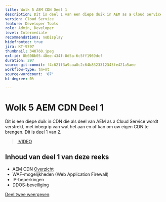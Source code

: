 ```yaml
---
title: Wolk 5 AEM CDN Deel 1
description: Dit is deel 1 van een diepe duik in AEM as a Cloud Service CDN.
version: Cloud Service
feature: Developer Tools
role: Admin, Developer
level: Intermediate
recommendations: noDisplay
hidefromtoc: true
jira: KT-9797
thumbnail: 340760.jpeg
exl-id: 8b608b05-48ee-434f-8d5a-6c5ff1969dcf
duration: 297
source-git-commit: f4c621f3a9caa8c2c64b8323312343fe421a5aee
workflow-type: tm+mt
source-wordcount: '87'
ht-degree: 0%

---
```


# Wolk 5 AEM CDN Deel 1

Dit is een diepe duik in CDN die als deel van AEM as a Cloud Service wordt verstrekt, met inbegrip van wat het aan en of kan om uw eigen CDN te brengen. Dit is deel 1 van 2.

>[!VIDEO](https://video.tv.adobe.com/v/340760?quality=12&learn=on)

## Inhoud van deel 1 van deze reeks

+ AEM CDN [ Overzicht ](https://experienceleague.adobe.com/docs/experience-manager-cloud-service/content/implementing/content-delivery/cdn.html)
+ WAF-mogelijkheden (Web Application Firewall)
+ IP-beperkingen
+ DDOS-beveiliging

[Deel twee weergeven](cloud5-aem-cdn-part2.md)
